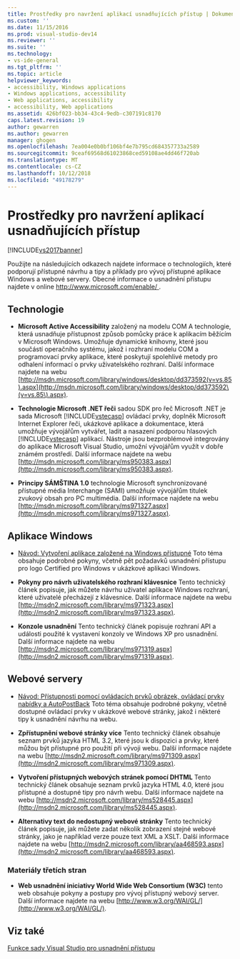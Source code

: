 ```yaml
---
title: Prostředky pro navržení aplikací usnadňujících přístup | Dokumentace Microsoftu
ms.custom: ''
ms.date: 11/15/2016
ms.prod: visual-studio-dev14
ms.reviewer: ''
ms.suite: ''
ms.technology:
- vs-ide-general
ms.tgt_pltfrm: ''
ms.topic: article
helpviewer_keywords:
- accessibility, Windows applications
- Windows applications, accessibility
- Web applications, accessibility
- accessibility, Web applications
ms.assetid: 426bf023-bb34-43c4-9edb-c307191c8170
caps.latest.revision: 19
author: gewarren
ms.author: gewarren
manager: ghogen
ms.openlocfilehash: 7ea004e0b0bf106bf4e7b795cd684357733a2589
ms.sourcegitcommit: 9ceaf69568d61023868ced59108ae4dd46f720ab
ms.translationtype: MT
ms.contentlocale: cs-CZ
ms.lasthandoff: 10/12/2018
ms.locfileid: "49178279"
---
```

# <a name="resources-for-designing-accessible-applications"></a>Prostředky pro navržení aplikací usnadňujících přístup
[!INCLUDE[vs2017banner](../../includes/vs2017banner.md)]

  
Použijte na následujících odkazech najdete informace o technologiích, které podporují přístupné návrhu a tipy a příklady pro vývoj přístupné aplikace Windows a webové servery. Obecné informace o usnadnění přístupu najdete v online [ http://www.microsoft.com/enable/ ](http://www.microsoft.com/enable/).  
  
## <a name="technologies"></a>Technologie  
  
-   **Microsoft Active Accessibility** založený na modelu COM A technologie, která usnadňuje přístupnost způsob pomůcky práce k aplikacím běžícím v Microsoft Windows. Umožňuje dynamické knihovny, které jsou součástí operačního systému, jakož i rozhraní modelu COM a programovací prvky aplikace, které poskytují spolehlivé metody pro odhalení informací o prvky uživatelského rozhraní. Další informace najdete na webu [http://msdn.microsoft.com/library/windows/desktop/dd373592(v=vs.85).aspx](http://msdn.microsoft.com/library/windows/desktop/dd373592\(v=vs.85\).aspx).  
  
-   **Technologie Microsoft .NET řeči** sadou SDK pro řeč Microsoft .NET je sada Microsoft [!INCLUDE[vstecasp](../../includes/vstecasp-md.md)] ovládací prvky, doplněk Microsoft Internet Explorer řeči, ukázkové aplikace a dokumentace, která umožňuje vývojářům vytvářet, ladit a nasazení podporou hlasových [!INCLUDE[vstecasp](../../includes/vstecasp-md.md)] aplikací. Nástroje jsou bezproblémově integrovány do aplikace Microsoft Visual Studio, umožní vývojářům využít v dobře známém prostředí. Další informace najdete na webu [http://msdn.microsoft.com/library/ms950383.aspx](http://msdn.microsoft.com/library/ms950383.aspx).  
  
-   **Principy SÁMŠTINA 1.0** technologie Microsoft synchronizované přístupné média Interchange (SAMI) umožňuje vývojářům titulek zvukový obsah pro PC multimédia. Další informace najdete na webu [http://msdn.microsoft.com/library/ms971327.aspx](http://msdn.microsoft.com/library/ms971327.aspx).  
  
## <a name="windows-applications"></a>Aplikace Windows  
  
-   [Návod: Vytvoření aplikace založené na Windows přístupné](http://msdn.microsoft.com/library/654c7f2f-1586-480b-9f12-9d9b8f5cc32b) Toto téma obsahuje podrobné pokyny, včetně pět požadavků usnadnění přístupu pro logo Certified pro Windows v ukázkové aplikaci Windows.  
  
-   **Pokyny pro návrh uživatelského rozhraní klávesnice** Tento technický článek popisuje, jak můžete návrhu uživatel aplikace Windows rozhraní, které uživatelé přecházejí z klávesnice. Další informace najdete na webu [http://msdn2.microsoft.com/library/ms971323.aspx](http://msdn2.microsoft.com/library/ms971323.aspx).  
  
-   **Konzole usnadnění** Tento technický článek popisuje rozhraní API a události použité k vystavení konzoly ve Windows XP pro usnadnění. Další informace najdete na webu [http://msdn2.microsoft.com/library/ms971319.aspx](http://msdn2.microsoft.com/library/ms971319.aspx).  
  
## <a name="web-sites"></a>Webové servery  
  
-   [Návod: Přístupnosti pomocí ovládacích prvků obrázek, ovládací prvky nabídky a AutoPostBack](http://msdn.microsoft.com/library/ff7b5021-48b3-46bf-921f-9fe1e0e32202) Toto téma obsahuje podrobné pokyny, včetně dostupné ovládací prvky v ukázkové webové stránky, jakož i některé tipy k usnadnění návrhu na webu.  
  
-   **Zpřístupnění webové stránky více** Tento technický článek obsahuje seznam prvků jazyka HTML 3.2, které jsou k dispozici a prvky, které můžou být přístupné pro použití při vývoji webu. Další informace najdete na webu [http://msdn2.microsoft.com/library/ms971309.aspx](http://msdn2.microsoft.com/library/ms971309.aspx).  
  
-   **Vytvoření přístupných webových stránek pomocí DHTML** Tento technický článek obsahuje seznam prvků jazyka HTML 4.0, které jsou přístupné a dostupné tipy pro návrh webu. Další informace najdete na webu [http://msdn2.microsoft.com/library/ms528445.aspx](http://msdn2.microsoft.com/library/ms528445.aspx).  
  
-   **Alternativy text do nedostupný webové stránky** Tento technický článek popisuje, jak můžete zadat několik zobrazení stejné webové stránky, jako je například verze pouze text XML a XSLT. Další informace najdete na webu [http://msdn2.microsoft.com/library/aa468593.aspx](http://msdn2.microsoft.com/library/aa468593.aspx).  
  
### <a name="third-party-resources"></a>Materiály třetích stran  
  
-   **Web usnadnění iniciativy World Wide Web Consortium (W3C)** tento web obsahuje pokyny a postupy pro vývoj přístupný webový server. Další informace najdete na webu [http://www.w3.org/WAI/GL/](http://www.w3.org/WAI/GL/).  
  
## <a name="see-also"></a>Viz také  
 [Funkce sady Visual Studio pro usnadnění přístupu](../../ide/reference/accessibility-features-of-visual-studio.md)



